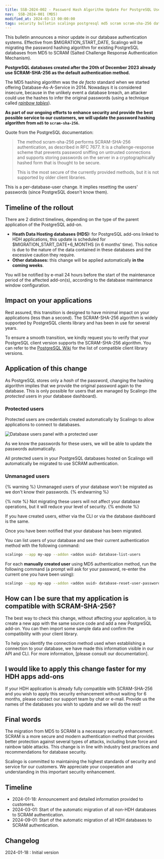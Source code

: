 ```yaml
---
title: SSB-2024-002 - Password Hash Algorithm Update For PostgreSQL Users
nav:  SSB-2024-001 (MD5)
modified_at: 2024-03-13 00:00:00
tags: security bulletin scalingo postgresql md5 scram scram-sha-256 database
---
```


This bulletin announces a minor update in our database authentication systems. Effective from $MIGRATION_START_DATE, Scalingo will be migrating the password hashing algorithm for existing PostgreSQL databases from MD5 to SCRAM (Salted Challenge Response Authentication Mechanism).

**PostgreSQL databases created after the 20th of December 2023 already use SCRAM-SHA-256 as the default authentication method.**

The MD5 hashing algorithm was the *de facto* standard when we started offering Database-As-A-Service in 2014. Nowadays it is considered insecure, because in the unlikely event a database breach, an attacker could use the hashes to infer the original passwords (using a technique called *[rainbow tables](https://en.wikipedia.org/wiki/Rainbow_table)*).

**As part of our ongoing efforts to enhance security and provide the best possible service to our customers, we will update the password hashing algorithm  from `md5` to `scram-sha-256`.**

Quote from the PostgreSQL documentation:

> The method scram-sha-256 performs SCRAM-SHA-256 authentication, as described in RFC 7677. It is a challenge-response scheme that prevents password sniffing on untrusted connections and supports storing passwords on the server in a cryptographically hashed form that is thought to be secure.
> 
> 
> This is the most secure of the currently provided methods, but it is not supported by older client libraries.
> 

This is a per-database-user change. It implies resetting the users' passwords (since PostgreSQL doesn't know them).

## Timeline of the rollout

There are 2 distinct timelines, depending on the type of the parent application of the PostgreSQL add-on.

- **Heath Data Hosting databases (HDS):** for PostgreSQL add-ons linked to HDH applications, this update is scheduled for $MIGRATION_START_DATE+6_MONTHS (in 6 months' time). This notice is due to the nature of the data contained in these databases and the excessive caution they require.
- **Other databases:** this change will be applied automatically **in the coming weeks**.

You will be notified by e-mail 24 hours before the start of the maintenance period of the affected add-on(s), according to the database maintenance window configuration.

## **Impact on your applications**

Rest assured, this transition is designed to have minimal impact on your applications (less than a second). The SCRAM-SHA-256 algorithm is widely supported by PostgreSQL clients library and has been in use for several years.

To ensure a smooth transition, we kindly request you to verify that your PostgreSQL client version supports the SCRAM-SHA-256 algorithm. You can refer to the [PostgreSQL Wiki](https://wiki.postgresql.org/wiki/List_of_drivers) for the list of compatible client library versions.

## Application of this change

As PostgreSQL stores only a *hash* of the password, changing the hashing algorithm implies that we provide the original password again to the database. This is only possible for users that are managed by Scalingo (the *protected* users in your database dashboard).

### Protected users

Protected users are credentials created automatically by Scalingo to allow applications to connect to databases.

![Database users panel with a protected user](https://cdn.scalingo.com/documentation/security/20240313_database_users_panel_protected_user.png)

As we know the passwords for these users, we will be able to update the passwords automatically.

All protected users in your PostgreSQL databases hosted on Scalingo will automatically be migrated to use SCRAM authentication.

### Unmanaged users

{% warning %}
  Unmanaged users of your database won't be migrated as we don't know their passwords.
{% endwarning %}

{% note %}
  Not migrating these users will not affect your database operations, but it will reduce your level of security.
{% endnote %}

If you have created users, either via the CLI or via the database dashboard is the same.

Once you have been notified that your database has been migrated. 

You can list users of your database and see their current authentication method with the following command:

```bash
scalingo --app my-app --addon <addon uuid> database-list-users
```

For each **manually created user** using MD5 authentication method, run the following command (a prompt will ask for your password, re-enter the current one you have been using):

```bash
scalingo --app my-app --addon <addon uuid> database-reset-user-password <username>
```

## How can I be sure that my application is compatible with SCRAM-SHA-256?

The best way to check this change, without affecting your application, is to create a new app with the same source code and add a new PostgreSQL add-on. You can then import some sample data and confirm the compatibility with your client library.

To help you identify the connection method used when establishing a connection to your database, we have made this information visible in our API and CLI. For more information, [please consult our documentation].

## I would like to apply this change faster for my HDH apps add-ons

If your HDH application is already fully compatible with SCRAM-SHA-256 and you wish to apply this security enhancement without waiting for 6 months, please contact our support team by chat or e-mail. Provide us the names of the databases you wish to update and we will do the rest!

## Final words

The migration from MD5 to SCRAM is a necessary security enhancement. SCRAM is a more secure and modern authentication method that provides better protection against several types of attacks, including brute force and rainbow table attacks. This change is in line with industry best practices and recommendations for database security.

Scalingo is committed to maintaining the highest standards of security and service for our customers. We appreciate your cooperation and understanding in this important security enhancement.

## Timeline

- 2024-01-18: Announcement and detailed information provided to customers.
- 2024-03-01: Start of the automatic migration of all non-HDH databases to SCRAM authentication.
- 2024-09-01: Start of the automatic migration of all HDH databases to SCRAM authentication.

## Changelog

2024-01-18 : Initial version